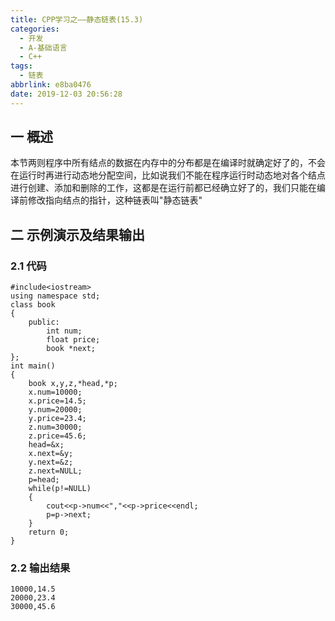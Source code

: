 ```yaml
---
title: CPP学习之——静态链表(15.3)
categories:
  - 开发
  - A-基础语言
  - C++
tags:
  - 链表
abbrlink: e8ba0476
date: 2019-12-03 20:56:28
---
```

## 一 概述

本节两则程序中所有结点的数据在内存中的分布都是在编译时就确定好了的，不会在运行时再进行动态地分配空间，比如说我们不能在程序运行时动态地对各个结点进行创建、添加和删除的工作，这都是在运行前都已经确立好了的，我们只能在编译前修改指向结点的指针，这种链表叫"静态链表"  
<!--more-->

## 二 示例演示及结果输出

### 2.1 代码

```
#include<iostream>
using namespace std;
class book
{
	public:
		int num;
		float price;
		book *next;
};
int main()
{
	book x,y,z,*head,*p;
	x.num=10000;
	x.price=14.5;
	y.num=20000;
	y.price=23.4;
	z.num=30000;
	z.price=45.6;
	head=&x;
	x.next=&y;
	y.next=&z;
	z.next=NULL;
	p=head;
	while(p!=NULL)
	{
		cout<<p->num<<","<<p->price<<endl;
		p=p->next;
	}
	return 0;
}
```

### 2.2 输出结果

```
10000,14.5
20000,23.4
30000,45.6
```

